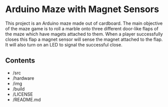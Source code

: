 # Arduino Maze with Magnet Sensors

This project is an Arduino maze made out of cardboard. 
The main objective of the maze game is to roll a marble onto three different door-like flaps of the maze which have magets attached to them.
When a player successfully closes this flap a magnet sensor will sense the magnet attached to the flap. It will also turn on an LED to signal the successful close.




## Contents

* /src
* /hardware
* /img
* /build
* /LICENSE
* /README.md


